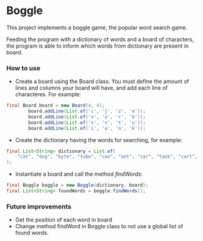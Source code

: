 # Boggle

This project implements a boggle game, the popular word search game.

Feeding the program with a dictionary of words and a board of characters, the program is able to inform which words from dictionary are present in board.

### How to use

- Create a board using the Board class. You must define the amount of lines and columns your board will have, and add each line of characteres. For example:
```java
final Board board = new Board(4, 4);
        board.addLine(List.of('c', 'j', 'z', 'e'));
        board.addLine(List.of('v', 'a', 'r', 'b'));
        board.addLine(List.of('x', 'n', 't', 'u'));
        board.addLine(List.of('i', 'a', 'n', 'k'));
```

- Create the dictionary having the words for searching, for example:
```java
final List<String> dictionary = List.of(
    "cat", "dog", "byte", "tube", "can", "ant", "car", "tank", "cart", "camel"
);
```

- Instantiate a board and call the method *findWords*:
```java
final Boggle boggle = new Boggle(dictionary, board);
final List<String> foundWords = boggle.findWords();
```

### Future improvements

- Get the position of each word in board
- Change method findWord in Boggle class to not use a global list of found words.